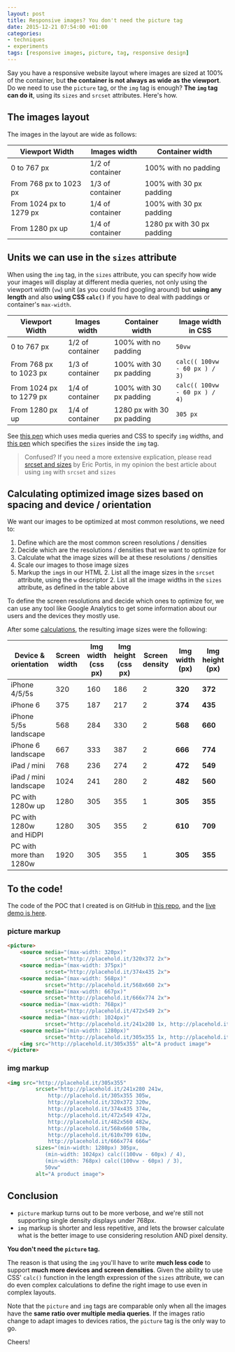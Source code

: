 ```yaml
---
layout: post
title: Responsive images? You don't need the picture tag
date: 2015-12-21 07:54:00 +01:00
categories:
- techniques
- experiments
tags: [responsive images, picture, tag, responsive design]
---
```


Say you have a responsive website layout where images are sized at 100% of the container, but **the container is not always as wide as the viewport**. Do we need to use the `picture` tag, or the `img` tag is enough? **The `img` tag can do it**, using its `sizes` and `srcset` attributes. Here's how.

## The images layout

The images in the layout are wide as follows:

| Viewport Width          | Images width     | Container width            |
|-------------------------|------------------|----------------------------|
| 0 to 767 px             | 1/2 of container | 100% with no padding       |
| From 768 px to 1023 px  | 1/3 of container | 100% with 30 px padding    |
| From 1024 px to 1279 px | 1/4 of container | 100% with 30 px padding    |
| From 1280 px up         | 1/4 of container | 1280 px with 30 px padding |

## Units we can use in the `sizes` attribute

When using the `img` tag, in the `sizes` attribute, you can specify how wide your images will display at different media queries, not only using the viewport width (`vw`) unit (as you could find googling around) but **using any length** and also **using CSS `calc()`** if you have to deal with paddings or container's `max-width`.

| Viewport Width          | Images width     | Container width            | Image width in CSS           |
|-------------------------|------------------|----------------------------|------------------------------|
| 0 to 767 px             | 1/2 of container | 100% with no padding       | `50vw`                       |
| From 768 px to 1023 px  | 1/3 of container | 100% with 30 px padding    | `calc(( 100vw - 60 px ) / 3)`|
| From 1024 px to 1279 px | 1/4 of container | 100% with 30 px padding    | `calc(( 100vw - 60 px ) / 4)`|
| From 1280 px up         | 1/4 of container | 1280 px with 30 px padding | `305 px`                     |

See [this pen](https://codepen.io/verlok/pen/JGXeyz?editors=110) which uses media queries and CSS to specify `img` widths, and [this pen](https://codepen.io/verlok/pen/adNQqX?editors=110) which specifies the `sizes` inside the `img` tag.

> Confused? If you need a more extensive explication, please read [srcset and sizes](https://ericportis.com/posts/2014/srcset-sizes/) by Eric Portis, in my opinion the best article about using `img` with `srcset` and `sizes`

## Calculating optimized image sizes based on spacing and device / orientation

We want our images to be optimized at most common resolutions, we need to:

1. Define which are the most common screen resolutions / densities
1. Decide which are the resolutions / densities that we want to optimize for
1. Calculate what the image sizes will be at these resolutions / densities
1. Scale our images to those image sizes
1. Markup the `img`s in our HTML
    2. List all the image sizes in the `srcset` attribute, using the `w` descriptor
    2. List all the image widths in the `sizes` attribute, as defined in the table above

To define the screen resolutions and decide which ones to optimize for, we can use any tool like Google Analytics to get some information about our users and the devices they mostly use.

After some [calculations](https://docs.google.com/spreadsheets/d/1BCeWGXOevUHlL8l9ti2i81C9BgSsHtybO9Z9WAYpfnQ/edit), the resulting image sizes were the following:

| Device & orientation    | Screen width | Img width (css px) | Img height (css px) | Screen density | Img width (px) | Img height (px)     |
|-------------------------|--------------|--------------------|---------------------|----------------|----------------|---------------------|
| iPhone 4/5/5s           | 320          | 160                | 186                 | 2              | **320**        | **372**             |
| iPhone 6                | 375          | 187                | 217                 | 2              | **374**        | **435**             |
| iPhone 5/5s landscape   | 568          | 284                | 330                 | 2              | **568**        | **660**             |
| iPhone 6 landscape      | 667          | 333                | 387                 | 2              | **666**        | **774**             |
| iPad / mini             | 768          | 236                | 274                 | 2              | **472**        | **549**             |
| iPad / mini landscape   | 1024         | 241                | 280                 | 2              | **482**        | **560**             |
| PC with 1280w up        | 1280         | 305                | 355                 | 1              | **305**        | **355**             |
| PC with 1280w and HiDPI | 1280         | 305                | 355                 | 2              | **610**        | **709**             |
| PC with more than 1280w | 1920         | 305                | 355                 | 1              | **305**        | **355**             |

## To the code!

The code of the POC that I created is on GitHub in [this repo](https://www.github.com/verlok/responsiveImagesTagsCompared), and the [live demo is here](http://verlok.github.io/responsiveImagesTagsCompared).

### picture markup

```html
<picture>
    <source media="(max-width: 320px)"
            srcset="http://placehold.it/320x372 2x">
    <source media="(max-width: 375px)"
            srcset="http://placehold.it/374x435 2x">
    <source media="(max-width: 568px)"
            srcset="http://placehold.it/568x660 2x">
    <source media="(max-width: 667px)"
            srcset="http://placehold.it/666x774 2x">
    <source media="(max-width: 768px)"
            srcset="http://placehold.it/472x549 2x">
    <source media="(max-width: 1024px)"
            srcset="http://placehold.it/241x280 1x, http://placehold.it/482x560 2x">
    <source media="(min-width: 1280px)"
            srcset="http://placehold.it/305x355 1x, http://placehold.it/610x709 2x">
    <img src="http://placehold.it/305x355" alt="A product image">
</picture>
```

### img markup

```html
<img src="http://placehold.it/305x355"
         srcset="http://placehold.it/241x280 241w,
             http://placehold.it/305x355 305w,
             http://placehold.it/320x372 320w,
             http://placehold.it/374x435 374w,
             http://placehold.it/472x549 472w,
             http://placehold.it/482x560 482w,
             http://placehold.it/568x660 578w,
             http://placehold.it/610x709 610w,
             http://placehold.it/666x774 666w"
         sizes="(min-width: 1280px) 305px,
            (min-width: 1024px) calc((100vw - 60px) / 4),
            (min-width: 768px) calc((100vw - 60px) / 3),
            50vw"
         alt="A product image">
```

## Conclusion

* `picture` markup turns out to be more verbose, and we're still not supporting single density displays under 768px.
* `img` markup is shorter and less repetitive, and lets the browser calculate what is the better image to use considering resolution AND pixel density.

**You don't need the `picture` tag.**

The reason is that using the `img` you'll have to write **much less code** to support **much more devices and screen densities**. Given the ability to use CSS' `calc()` function in the length expression of the `sizes` attribute, we can do even complex calculations to define the right image to use even in complex layouts.

Note that the `picture` and `img` tags are comparable only when all the images have the **same ratio over multiple media queries**. If the images ratio change to adapt images to devices ratios, the `picture` tag is the only way to go.

Cheers!